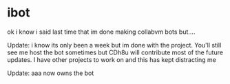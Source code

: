 # ibot
ok i know i said last time that im done making collabvm bots but....

Update: i know its only been a week but im done with the project. You'll still see me host the bot sometimes but CDh8u will contribute most of the future updates. I have other projects to work on and this has kept distracting me

Update: aaa now owns the bot
